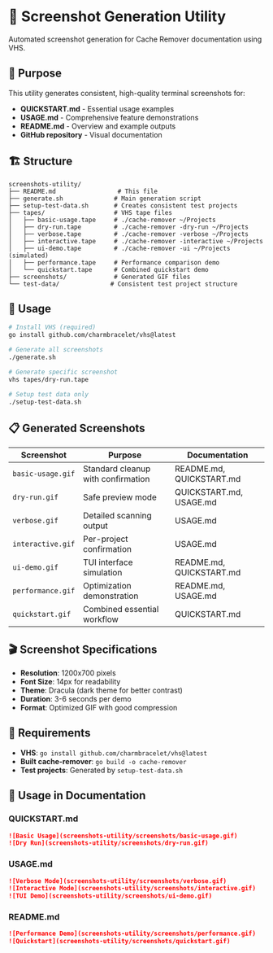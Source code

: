 # 📸 Screenshot Generation Utility

Automated screenshot generation for Cache Remover documentation using VHS.

## 🎯 Purpose

This utility generates consistent, high-quality terminal screenshots for:
- **QUICKSTART.md** - Essential usage examples
- **USAGE.md** - Comprehensive feature demonstrations  
- **README.md** - Overview and example outputs
- **GitHub repository** - Visual documentation

## 🏗️ Structure

```
screenshots-utility/
├── README.md                 # This file
├── generate.sh              # Main generation script
├── setup-test-data.sh       # Creates consistent test projects
├── tapes/                   # VHS tape files
│   ├── basic-usage.tape     # ./cache-remover ~/Projects
│   ├── dry-run.tape         # ./cache-remover -dry-run ~/Projects
│   ├── verbose.tape         # ./cache-remover -verbose ~/Projects
│   ├── interactive.tape     # ./cache-remover -interactive ~/Projects
│   ├── ui-demo.tape         # ./cache-remover -ui ~/Projects (simulated)
│   ├── performance.tape     # Performance comparison demo
│   └── quickstart.tape      # Combined quickstart demo
├── screenshots/             # Generated GIF files
└── test-data/              # Consistent test project structure
```

## 🚀 Usage

```bash
# Install VHS (required)
go install github.com/charmbracelet/vhs@latest

# Generate all screenshots
./generate.sh

# Generate specific screenshot
vhs tapes/dry-run.tape

# Setup test data only
./setup-test-data.sh
```

## 📋 Generated Screenshots

| Screenshot | Purpose | Documentation |
|------------|---------|---------------|
| `basic-usage.gif` | Standard cleanup with confirmation | README.md, QUICKSTART.md |
| `dry-run.gif` | Safe preview mode | QUICKSTART.md, USAGE.md |
| `verbose.gif` | Detailed scanning output | USAGE.md |
| `interactive.gif` | Per-project confirmation | USAGE.md |
| `ui-demo.gif` | TUI interface simulation | README.md, QUICKSTART.md |
| `performance.gif` | Optimization demonstration | README.md, USAGE.md |
| `quickstart.gif` | Combined essential workflow | QUICKSTART.md |

## 🎬 Screenshot Specifications

- **Resolution**: 1200x700 pixels
- **Font Size**: 14px for readability
- **Theme**: Dracula (dark theme for better contrast)
- **Duration**: 3-6 seconds per demo
- **Format**: Optimized GIF with good compression

## 🔧 Requirements

- **VHS**: `go install github.com/charmbracelet/vhs@latest`
- **Built cache-remover**: `go build -o cache-remover`
- **Test projects**: Generated by `setup-test-data.sh`

## 🎯 Usage in Documentation

### QUICKSTART.md
```markdown
![Basic Usage](screenshots-utility/screenshots/basic-usage.gif)
![Dry Run](screenshots-utility/screenshots/dry-run.gif)
```

### USAGE.md  
```markdown
![Verbose Mode](screenshots-utility/screenshots/verbose.gif)
![Interactive Mode](screenshots-utility/screenshots/interactive.gif)
![TUI Demo](screenshots-utility/screenshots/ui-demo.gif)
```

### README.md
```markdown
![Performance Demo](screenshots-utility/screenshots/performance.gif)
![Quickstart](screenshots-utility/screenshots/quickstart.gif)
```